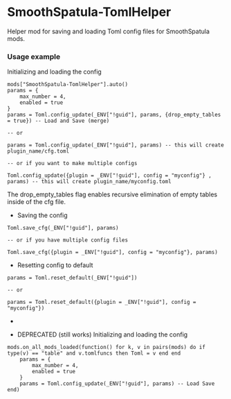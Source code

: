 # SmoothSpatula-TomlHelper

Helper mod for saving and loading Toml config files for SmoothSpatula mods.

### Usage example




Initializing and loading the config
```
mods["SmoothSpatula-TomlHelper"].auto()
params = {
    max_number = 4,
    enabled = true
}
params = Toml.config_update(_ENV["!guid"], params, {drop_empty_tables = true}) -- Load and Save (merge)

-- or

params = Toml.config_update(_ENV["!guid"], params) -- this will create plugin_name/cfg.toml

-- or if you want to make multiple configs

Toml.config_update({plugin = _ENV["!guid"], config = "myconfig"} , params) -- this will create plugin_name/myconfig.toml

```
The drop_empty_tables flag enables recursive elimination of empty tables inside of the cfg file.

* Saving the config
```
Toml.save_cfg(_ENV["!guid"], params)

-- or if you have multiple config files

Toml.save_cfg({plugin = _ENV["!guid"], config = "myconfig"}, params)
```

* Resetting config to default
```
params = Toml.reset_default(_ENV["!guid"])

-- or 

params = Toml.reset_default({plugin = _ENV["!guid"], config = "myconfig"})
```

* 


* DEPRECATED (still works) Initializing and loading the config
```
mods.on_all_mods_loaded(function() for k, v in pairs(mods) do if type(v) == "table" and v.tomlfuncs then Toml = v end end 
    params = {
        max_number = 4,
        enabled = true
    }
    params = Toml.config_update(_ENV["!guid"], params) -- Load Save
end)
```